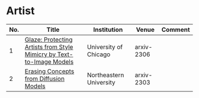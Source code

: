 # Artist

| No. |  Title | Institution | Venue | Comment |
| --- | --- | --- | --- | --- |
|  1   |   [Glaze: Protecting Artists from Style Mimicry by Text-to-Image Models](https://arxiv.org/pdf/2302.04222.pdf)  |    University of Chicago   |   arxiv-2306  |  |
|  2   |   [Erasing Concepts from Diffusion Models](https://arxiv.org/pdf/2303.07345.pdf)  |   Northeastern University   |   arxiv-2303  |  |
